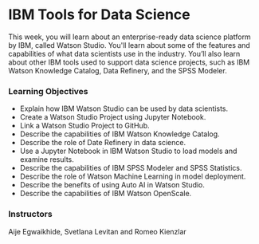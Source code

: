# IBM Tools for Data Science 
This week, you will learn about an enterprise-ready data science platform by IBM, called Watson Studio. You'll learn about some of the features and capabilities of what data scientists use in the industry. You’ll also learn about other IBM tools used to support data science projects, such as IBM Watson Knowledge Catalog, Data Refinery, and the SPSS Modeler.

### Learning Objectives
- Explain how IBM Watson Studio can be used by data scientists.
- Create a Watson Studio Project using Jupyter Notebook.
- Link a Watson Studio Project to GitHub.
- Describe the capabilities of IBM Watson Knowledge Catalog.
- Describe the role of Date Refinery in data science.
- Use a Jupyter Notebook in IBM Watson Studio to load models and examine results.
- Describe the capabilities of IBM SPSS Modeler and SPSS Statistics.
- Describe the role of Watson Machine Learning in model deployment.
- Describe the benefits of using Auto AI in Watson Studio.
- Describe the capabilities of IBM Watson OpenScale.

### Instructors
Aije Egwaikhide, Svetlana Levitan and Romeo Kienzlar
